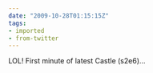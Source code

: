 ```yaml
---
date: "2009-10-28T01:15:15Z"
tags:
- imported
- from-twitter
---
```

LOL\! First minute of latest Castle \(s2e6\)…
